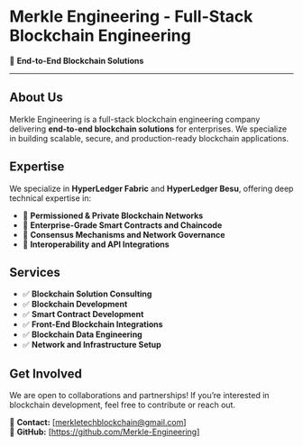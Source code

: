 # Merkle Engineering - Full-Stack Blockchain Engineering  
🚀 **End-to-End Blockchain Solutions**  

---

## About Us  
Merkle Engineering is a full-stack blockchain engineering company delivering **end-to-end blockchain solutions** for enterprises. We specialize in building scalable, secure, and production-ready blockchain applications.  

## Expertise  
We specialize in **HyperLedger Fabric** and **HyperLedger Besu**, offering deep technical expertise in:  
- 🔹 **Permissioned & Private Blockchain Networks**  
- 🔹 **Enterprise-Grade Smart Contracts and Chaincode**  
- 🔹 **Consensus Mechanisms and Network Governance**  
- 🔹 **Interoperability and API Integrations**  

## Services  
- ✅ **Blockchain Solution Consulting**  
- ✅ **Blockchain Development**
- ✅ **Smart Contract Development**
- ✅ **Front-End Blockchain Integrations**
- ✅ **Blockchain Data Engineering**
- ✅ **Network and Infrastructure Setup**  

## Get Involved  
We are open to collaborations and partnerships! If you’re interested in blockchain development, feel free to contribute or reach out.  

📧 **Contact:** [merkletechblockchain@gmail.com]  
🔗 **GitHub:** [https://github.com/Merkle-Engineering]  
